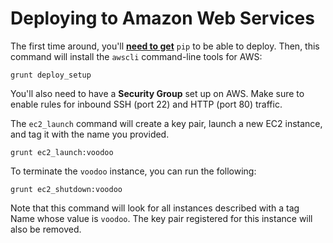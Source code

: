 # Deploying to Amazon Web Services

The first time around, you'll [**need to get**](http://www.pip-installer.org/en/latest/installing.html) `pip` to be able to deploy. Then, this command will install the `awscli` command-line tools for AWS:

```shell
grunt deploy_setup
```

You'll also need to have a **Security Group** set up on AWS. Make sure to enable rules for inbound SSH (port 22) and HTTP (port 80) traffic.

The `ec2_launch` command will create a key pair, launch a new EC2 instance, and tag it with the name you provided.

```shell
grunt ec2_launch:voodoo
```

To terminate the `voodoo` instance, you can run the following:

```shell
grunt ec2_shutdown:voodoo
```

Note that this command will look for all instances described with a tag Name whose value is `voodoo`. The key pair registered for this instance will also be removed.
